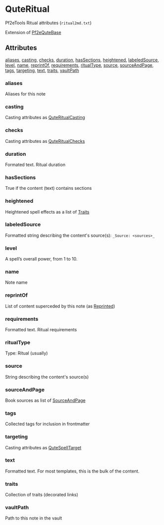 # QuteRitual

Pf2eTools Ritual attributes (`ritual2md.txt`)

Extension of [Pf2eQuteBase](../Pf2eQuteBase.md)

## Attributes

[aliases](#aliases), [casting](#casting), [checks](#checks), [duration](#duration), [hasSections](#hassections), [heightened](#heightened), [labeledSource](#labeledsource), [level](#level), [name](#name), [reprintOf](#reprintof), [requirements](#requirements), [ritualType](#ritualtype), [source](#source), [sourceAndPage](#sourceandpage), [tags](#tags), [targeting](#targeting), [text](#text), [traits](#traits), [vaultPath](#vaultpath)


### aliases

Aliases for this note

### casting

Casting attributes as [QuteRitualCasting](QuteRitualCasting.md)

### checks

Casting attributes as [QuteRitualChecks](QuteRitualChecks.md)

### duration

Formated text. Ritual duration

### hasSections

True if the content (text) contains sections

### heightened

Heightened spell effects as a list of [Traits](../../NamedText.md)

### labeledSource

Formatted string describing the content's source(s): `_Source: <sources>_`

### level

A spell’s overall power, from 1 to 10.

### name

Note name

### reprintOf

List of content superceded by this note (as [Reprinted](../../Reprinted.md))

### requirements

Formatted text. Ritual requirements

### ritualType

Type: Ritual (usually)

### source

String describing the content's source(s)

### sourceAndPage

Book sources as list of [SourceAndPage](../../SourceAndPage.md)

### tags

Collected tags for inclusion in frontmatter

### targeting

Casting attributes as [QuteSpellTarget](../QuteSpell/QuteSpellTarget.md)

### text

Formatted text. For most templates, this is the bulk of the content.

### traits

Collection of traits (decorated links)

### vaultPath

Path to this note in the vault
